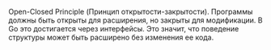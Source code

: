 Open-Closed Principle (Принцип открытости-закрытости).
Программы должны быть открыты для расширения, но закрыты для модификации. В Go это достигается через интерфейсы.
Это значит, что поведение структуры может быть расширено без изменения ее кода.